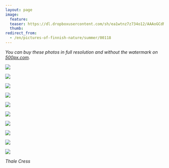 ```yaml
---
layout: page
image:
  feature:
  teaser: https://dl.dropboxusercontent.com/sh/ea1wtnz7z734o12/AAAoGCdNEBgf-fLgn0HJKTq1a/luontokuvat/kes%C3%A4/9/DS44998-245px.jpg
  thumb:
redirect_from:
  - /en/pictures-of-finnish-nature/summer/00118
---
```


*You can buy these photos in full resolution and without the watermark on [500px.com](https://500px.com/minimuutticom/galleries/flowers).*

[![](https://dl.dropboxusercontent.com/sh/ea1wtnz7z734o12/AAA1NdSPLsUfaP_V68KbhfYea/luontokuvat/kes%C3%A4/9/DS44963-800px.jpg)](https://dl.dropboxusercontent.com/sh/ea1wtnz7z734o12/AAD5sW03PTXVSRxIkIr3P52Va/luontokuvat/kes%C3%A4/9/DS44963.jpg)

[![](https://dl.dropboxusercontent.com/sh/ea1wtnz7z734o12/AAA464Q0IJ6HMOnW7OQY1RCka/luontokuvat/kes%C3%A4/9/DS44965-800px.jpg)](https://dl.dropboxusercontent.com/sh/ea1wtnz7z734o12/AACMgFfnmufgRWFj0nIMlEN1a/luontokuvat/kes%C3%A4/9/DS44965.jpg)

[![](https://dl.dropboxusercontent.com/sh/ea1wtnz7z734o12/AAAsnHf4Uj69wpW4ygK50gqwa/luontokuvat/kes%C3%A4/9/DS44968-800px.jpg)](https://dl.dropboxusercontent.com/sh/ea1wtnz7z734o12/AADWRjP9D8YVJ3QyFUxjhUHGa/luontokuvat/kes%C3%A4/9/DS44968.jpg)

[![](https://dl.dropboxusercontent.com/sh/ea1wtnz7z734o12/AADu55EHfWGCuKyzth5-Kehha/luontokuvat/kes%C3%A4/9/DS44969-800px.jpg)](https://dl.dropboxusercontent.com/sh/ea1wtnz7z734o12/AABNMqDvkvnnD2szhtRJruXga/luontokuvat/kes%C3%A4/9/DS44969.jpg)

[![](https://dl.dropboxusercontent.com/sh/ea1wtnz7z734o12/AACTkkfFOkPDtQiqsOgOwQdoa/luontokuvat/kes%C3%A4/9/DS44970-800px.jpg)](https://dl.dropboxusercontent.com/sh/ea1wtnz7z734o12/AAAZoRsAQcCDxvvrNpN2reSea/luontokuvat/kes%C3%A4/9/DS44970.jpg)

[![](https://dl.dropboxusercontent.com/sh/ea1wtnz7z734o12/AABYnvpLQP1L3OK5R9mmQ7fza/luontokuvat/kes%C3%A4/9/DS44979-800px.jpg)](https://dl.dropboxusercontent.com/sh/ea1wtnz7z734o12/AABgix8adSa44LZMt8rR3jBwa/luontokuvat/kes%C3%A4/9/DS44979.jpg)

[![](https://dl.dropboxusercontent.com/sh/ea1wtnz7z734o12/AACLy7x5U96AlVBwE7rGOH4ea/luontokuvat/kes%C3%A4/9/DS45004-800px.jpg)](https://dl.dropboxusercontent.com/sh/ea1wtnz7z734o12/AABitd0ASIzCz0g1FZ--7Y5ga/luontokuvat/kes%C3%A4/9/DS45004.jpg)

[![](https://dl.dropboxusercontent.com/sh/ea1wtnz7z734o12/AABeqwIAw4OILdn3SgEa5oSja/luontokuvat/kes%C3%A4/9/DS44996-800px.jpg)](https://dl.dropboxusercontent.com/sh/ea1wtnz7z734o12/AAB6xfTOiVfjc-2lFaEVe-WYa/luontokuvat/kes%C3%A4/9/DS44996.jpg)

[![](https://dl.dropboxusercontent.com/sh/ea1wtnz7z734o12/AAAvAi_c5RTUw84fo9ctF7_Ua/luontokuvat/kes%C3%A4/9/DS44997-800px.jpg)](https://dl.dropboxusercontent.com/sh/ea1wtnz7z734o12/AAB-tfhCfTP-NUcBAu0pdmLAa/luontokuvat/kes%C3%A4/9/DS44997.jpg)

[![](https://dl.dropboxusercontent.com/sh/ea1wtnz7z734o12/AAAdr7dVkU8NKe0O1DHRmP9oa/luontokuvat/kes%C3%A4/9/DS44998-800px.jpg)](https://dl.dropboxusercontent.com/sh/ea1wtnz7z734o12/AACvmai2d29Y5hFuaCCde83Ka/luontokuvat/kes%C3%A4/9/DS44998.jpg)

*Thale Cress*
